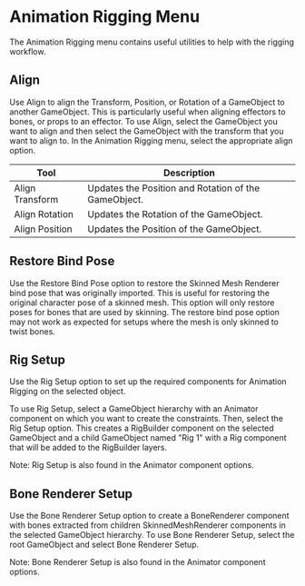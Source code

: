 
# Animation Rigging Menu

The Animation Rigging menu contains useful utilities to help with the rigging workflow.

## Align

Use Align to align the Transform, Position, or Rotation of a GameObject to another GameObject. This is particularly useful when aligning effectors to bones, or props to an effector.
To use Align, select the GameObject you want to align and then select the GameObject with the transform that you want to align to. In the Animation Rigging menu, select the appropriate align option.

|Tool|Description|
|---|---|
|Align Transform|Updates the Position and Rotation of the GameObject.|
|Align Rotation|Updates the Rotation of the GameObject.|
|Align Position|Updates the Position of the GameObject.|

## Restore Bind Pose

Use the Restore Bind Pose option to restore the Skinned Mesh Renderer bind pose that was originally imported. This is useful for restoring the original character pose of a skinned mesh. This option will only restore poses for bones that are used by skinning. The restore bind pose option may not work as expected for setups where the mesh is only skinned to twist bones.

## Rig Setup

Use the Rig Setup option to set up the required components for Animation Rigging on the selected object.

To use Rig Setup, select a GameObject hierarchy with an Animator component on which you want to create the constraints. Then, select the Rig Setup option.
This creates a RigBuilder component on the selected GameObject and a child GameObject named "Rig 1" with a Rig component that will be added to the RigBuilder layers.

Note: Rig Setup is also found in the Animator component options.

## Bone Renderer Setup

Use the Bone Renderer Setup option to create a BoneRenderer component with bones extracted from children SkinnedMeshRenderer components in the selected GameObject hierarchy.
To use Bone Renderer Setup, select the root GameObject and select Bone Renderer Setup.

Note: Bone Renderer Setup is also found in the Animator component options.

